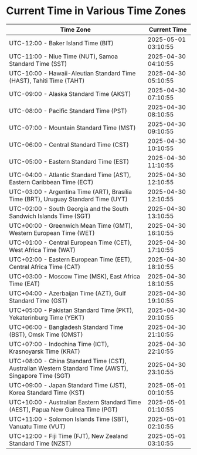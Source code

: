 # Current Time in Various Time Zones

| Time Zone | Current Time |
|-----------|--------------|
| UTC-12:00 - Baker Island Time (BIT) | 2025-05-01 03:10:55 |
| UTC-11:00 - Niue Time (NUT), Samoa Standard Time (SST) | 2025-04-30 04:10:55 |
| UTC-10:00 - Hawaii-Aleutian Standard Time (HAST), Tahiti Time (TAHT) | 2025-04-30 05:10:55 |
| UTC-09:00 - Alaska Standard Time (AKST) | 2025-04-30 07:10:55 |
| UTC-08:00 - Pacific Standard Time (PST) | 2025-04-30 08:10:55 |
| UTC-07:00 - Mountain Standard Time (MST) | 2025-04-30 09:10:55 |
| UTC-06:00 - Central Standard Time (CST) | 2025-04-30 10:10:55 |
| UTC-05:00 - Eastern Standard Time (EST) | 2025-04-30 11:10:55 |
| UTC-04:00 - Atlantic Standard Time (AST), Eastern Caribbean Time (ECT) | 2025-04-30 12:10:55 |
| UTC-03:00 - Argentina Time (ART), Brasília Time (BRT), Uruguay Standard Time (UYT) | 2025-04-30 12:10:55 |
| UTC-02:00 - South Georgia and the South Sandwich Islands Time (SGT) | 2025-04-30 13:10:55 |
| UTC±00:00 - Greenwich Mean Time (GMT), Western European Time (WET) | 2025-04-30 16:10:55 |
| UTC+01:00 - Central European Time (CET), West Africa Time (WAT) | 2025-04-30 17:10:55 |
| UTC+02:00 - Eastern European Time (EET), Central Africa Time (CAT) | 2025-04-30 18:10:55 |
| UTC+03:00 - Moscow Time (MSK), East Africa Time (EAT) | 2025-04-30 18:10:55 |
| UTC+04:00 - Azerbaijan Time (AZT), Gulf Standard Time (GST) | 2025-04-30 19:10:55 |
| UTC+05:00 - Pakistan Standard Time (PKT), Yekaterinburg Time (YEKT) | 2025-04-30 20:10:55 |
| UTC+06:00 - Bangladesh Standard Time (BST), Omsk Time (OMST) | 2025-04-30 21:10:55 |
| UTC+07:00 - Indochina Time (ICT), Krasnoyarsk Time (KRAT) | 2025-04-30 22:10:55 |
| UTC+08:00 - China Standard Time (CST), Australian Western Standard Time (AWST), Singapore Time (SGT) | 2025-04-30 23:10:55 |
| UTC+09:00 - Japan Standard Time (JST), Korea Standard Time (KST) | 2025-05-01 00:10:55 |
| UTC+10:00 - Australian Eastern Standard Time (AEST), Papua New Guinea Time (PGT) | 2025-05-01 01:10:55 |
| UTC+11:00 - Solomon Islands Time (SBT), Vanuatu Time (VUT) | 2025-05-01 02:10:55 |
| UTC+12:00 - Fiji Time (FJT), New Zealand Standard Time (NZST) | 2025-05-01 03:10:55 |
